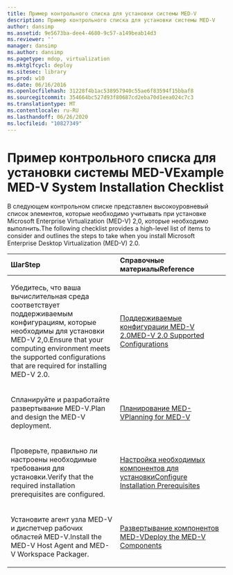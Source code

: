 ```yaml
---
title: Пример контрольного списка для установки системы MED-V
description: Пример контрольного списка для установки системы MED-V
author: dansimp
ms.assetid: 9e5673ba-dee4-4680-9c57-a149beab14d3
ms.reviewer: ''
manager: dansimp
ms.author: dansimp
ms.pagetype: mdop, virtualization
ms.mktglfcycl: deploy
ms.sitesec: library
ms.prod: w10
ms.date: 06/16/2016
ms.openlocfilehash: 31228f4b1ac538957940c55ae6f83594f15bbaf8
ms.sourcegitcommit: 354664bc527d93f80687cd2eba70d1eea024c7c3
ms.translationtype: MT
ms.contentlocale: ru-RU
ms.lasthandoff: 06/26/2020
ms.locfileid: "10827349"
---
```

# <span data-ttu-id="94b55-103">Пример контрольного списка для установки системы MED-V</span><span class="sxs-lookup"><span data-stu-id="94b55-103">Example MED-V System Installation Checklist</span></span>


<span data-ttu-id="94b55-104">В следующем контрольном списке представлен высокоуровневый список элементов, которые необходимо учитывать при установке Microsoft Enterprise Virtualization (MED-V) 2,0, которые необходимо выполнить.</span><span class="sxs-lookup"><span data-stu-id="94b55-104">The following checklist provides a high-level list of items to consider and outlines the steps to take when you install Microsoft Enterprise Desktop Virtualization (MED-V) 2.0.</span></span>

<table>
<colgroup>
<col width="50%" />
<col width="50%" />
</colgroup>
<thead>
<tr class="header">
<th align="left"><span data-ttu-id="94b55-105">Шаг</span><span class="sxs-lookup"><span data-stu-id="94b55-105">Step</span></span></th>
<th align="left"><span data-ttu-id="94b55-106">Справочные материалы</span><span class="sxs-lookup"><span data-stu-id="94b55-106">Reference</span></span></th>
</tr>
</thead>
<tbody>
<tr class="odd">
<td align="left"><p><span data-ttu-id="94b55-107">Убедитесь, что ваша вычислительная среда соответствует поддерживаемым конфигурациям, которые необходимы для установки MED-V 2,0.</span><span class="sxs-lookup"><span data-stu-id="94b55-107">Ensure that your computing environment meets the supported configurations that are required for installing MED-V 2.0.</span></span></p></td>
<td align="left"><p><a href="med-v-20-supported-configurations.md" data-raw-source="[MED-V 2.0 Supported Configurations](med-v-20-supported-configurations.md)"><span data-ttu-id="94b55-108">Поддерживаемые конфигурации MED-V 2.0</span><span class="sxs-lookup"><span data-stu-id="94b55-108">MED-V 2.0 Supported Configurations</span></span></a></p></td>
</tr>
<tr class="even">
<td align="left"><p><span data-ttu-id="94b55-109">Спланируйте и разработайте развертывание MED-V.</span><span class="sxs-lookup"><span data-stu-id="94b55-109">Plan and design the MED-V deployment.</span></span></p></td>
<td align="left"><p><a href="planning-for-med-v.md" data-raw-source="[Planning for MED-V](planning-for-med-v.md)"><span data-ttu-id="94b55-110">Планирование MED-V</span><span class="sxs-lookup"><span data-stu-id="94b55-110">Planning for MED-V</span></span></a></p></td>
</tr>
<tr class="odd">
<td align="left"><p><span data-ttu-id="94b55-111">Проверьте, правильно ли настроены необходимые требования для установки.</span><span class="sxs-lookup"><span data-stu-id="94b55-111">Verify that the required installation prerequisites are configured.</span></span></p></td>
<td align="left"><p><a href="configure-installation-prerequisites.md" data-raw-source="[Configure Installation Prerequisites](configure-installation-prerequisites.md)"><span data-ttu-id="94b55-112">Настройка необходимых компонентов для установки</span><span class="sxs-lookup"><span data-stu-id="94b55-112">Configure Installation Prerequisites</span></span></a></p></td>
</tr>
<tr class="even">
<td align="left"><p><span data-ttu-id="94b55-113">Установите агент узла MED-V и диспетчер рабочих областей MED-V.</span><span class="sxs-lookup"><span data-stu-id="94b55-113">Install the MED-V Host Agent and MED-V Workspace Packager.</span></span></p></td>
<td align="left"><p><a href="deploy-the-med-v-components.md" data-raw-source="[Deploy the MED-V Components](deploy-the-med-v-components.md)"><span data-ttu-id="94b55-114">Развертывание компонентов MED-V</span><span class="sxs-lookup"><span data-stu-id="94b55-114">Deploy the MED-V Components</span></span></a></p></td>
</tr>
</tbody>
</table>

 

 

 





